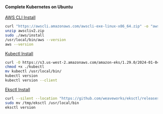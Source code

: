 #### Complete Kubernetes on Ubuntu

[AWS CLI Install](https://docs.aws.amazon.com/cli/latest/userguide/getting-started-install.html)

```bash
curl "https://awscli.amazonaws.com/awscli-exe-linux-x86_64.zip" -o "awscliv2.zip"
unzip awscliv2.zip
sudo ./aws/install
/usr/local/bin/aws --version
aws --version
```

[Kubectl Install](https://docs.aws.amazon.com/eks/latest/userguide/install-kubectl.html)

```bash
curl -O https://s3.us-west-2.amazonaws.com/amazon-eks/1.29.0/2024-01-04/bin/linux/amd64/kubectl
chmod +x ./kubectl
mv kubectl /usr/local/bin/
kubectl version
kubectl version --client
```

[Eksctl Install](https://docs.aws.amazon.com/emr/latest/EMR-on-EKS-DevelopmentGuide/setting-up-eksctl.html)

```bash
curl --silent --location "https://github.com/weaveworks/eksctl/releases/latest/download/eksctl_$(uname -s)_amd64.tar.gz" | tar xz -C /tmp
sudo mv /tmp/eksctl /usr/local/bin
eksctl version
```